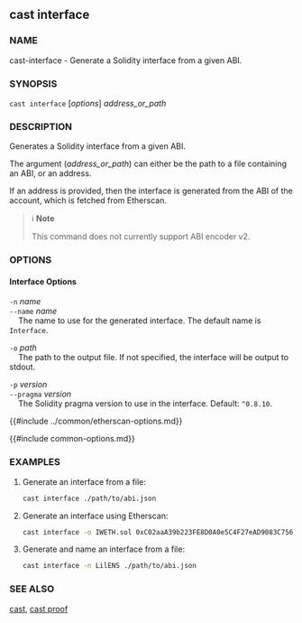 ## cast interface

### NAME

cast-interface - Generate a Solidity interface from a given ABI.

### SYNOPSIS

``cast interface`` [*options*] *address_or_path*

### DESCRIPTION

Generates a Solidity interface from a given ABI.

The argument (*address_or_path*) can either be the path to a file containing an ABI, or an address.

If an address is provided, then the interface is generated from the ABI of the account, which is fetched from Etherscan.

> ℹ️ **Note**
>
> This command does not currently support ABI encoder v2.

### OPTIONS

#### Interface Options

`-n` *name*  
`--name` *name*  
&nbsp;&nbsp;&nbsp;&nbsp;The name to use for the generated interface. The default name is `Interface`.

`-o` *path*  
&nbsp;&nbsp;&nbsp;&nbsp;The path to the output file. If not specified, the interface will be output to stdout.

`-p` *version*  
`--pragma` *version*  
&nbsp;&nbsp;&nbsp;&nbsp;The Solidity pragma version to use in the interface. Default: `^0.8.10`.

{{#include ../common/etherscan-options.md}}

{{#include common-options.md}}

### EXAMPLES

1. Generate an interface from a file:
    ```sh
    cast interface ./path/to/abi.json
    ```

2. Generate an interface using Etherscan:
    ```sh
    cast interface -o IWETH.sol 0xC02aaA39b223FE8D0A0e5C4F27eAD9083C756Cc2
    ```

3. Generate and name an interface from a file:
    ```sh
    cast interface -n LilENS ./path/to/abi.json
    ```
### SEE ALSO

[cast](./cast.md), [cast proof](./cast-proof.md)
